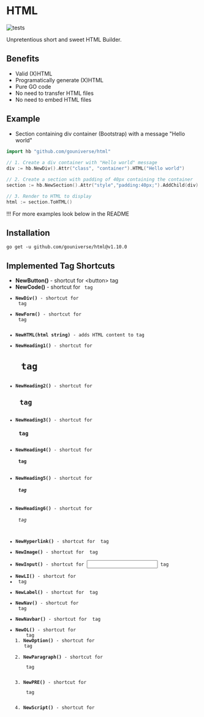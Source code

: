 # HTML

![tests](https://github.com/gouniverse/html/workflows/tests/badge.svg)

Unpretentious short and sweet HTML Builder.

## Benefits

- Valid (X)HTML
- Programatically generate (X)HTML
- Pure GO code
- No need to transfer HTML files
- No need to embed HTML files

## Example

- Section containing div container (Bootstrap) with a message "Hello world"

```go
import hb "github.com/gouniverse/html"
	
// 1. Create a div container with "Hello world" message
div := hb.NewDiv().Attr("class", "container").HTML("Hello world")

// 2. Create a section with padding of 40px containing the container
section := hb.NewSection().Attr("style","padding:40px;").AddChild(div)

// 3. Render to HTML to display
html := section.ToHTML()
```

!!! For more examples look below in the README

## Installation

```ssh
go get -u github.com/gouniverse/html@v1.10.0
```

## Implemented Tag Shortcuts

- <b>NewButton()</b> - shortcut for &lt;button> tag
- <b>NewCode()</b> - shortcut for <code> tag
- <b>NewDiv()</b> - shortcut for <div> tag
- <b>NewForm()</b> - shortcut for <form> tag
- <b>NewHTML(html string)</b> - adds HTML content to tag
- <b>NewHeading1()</b> - shortcut for <h1> tag
- <b>NewHeading2()</b> - shortcut for <h2> tag
- <b>NewHeading3()</b> - shortcut for <h3> tag
- <b>NewHeading4()</b> - shortcut for <h4> tag
- <b>NewHeading5()</b> - shortcut for <h5> tag
- <b>NewHeading6()</b> - shortcut for <h6> tag
- <b>NewHyperlink()</b> - shortcut for <a> tag
- <b>NewImage()</b> - shortcut for <img> tag
- <b>NewInput()</b> - shortcut for <input> tag
- <b>NewLI()</b> - shortcut for <li> tag
- <b>NewLabel()</b> - shortcut for <label> tag
- <b>NewNav()</b> - shortcut for <nav> tag
- <b>NewNavbar()</b> - shortcut for <navbar> tag
- <b>NewOL()</b> - shortcut for <ol> tag
- <b>NewOption()</b> - shortcut for <option> tag
- <b>NewParagraph()</b> - shortcut for <p> tag
- <b>NewPRE()</b> - shortcut for <pre> tag
- <b>NewScript()</b> - shortcut for <script> tag
- <b>NewScriptURL()</b> - shortcut for <script src="{SRC}"> tag
- <b>NewSelect()</b> - shortcut for <select> tag
- <b>NewSpan()</b>
- <b>NewStyle()</b>
- <b>NewStyleURL()</b>
- <b>NewSection()</b>
- <b>NewTag(tagName string)</b> - for custom tags
- <b>NewTable()</b>
- <b>NewTBody()</b>
- <b>NewTD()</b>
- <b>NewTextArea()</b>
- <b>NewTH()</b>
- <b>NewThead()</b>
- <b>NewTR()</b>
- <b>NewUL()</b> - shortcut for <ul> tag
- <b>NewWebpage()</b> - full HTML page withe head, body, meta, styles and scripts

## Tag Methods

- Attr (shortcut for SetAttribute)
- HTML (shortcut for AddHTML)
- AddChild(tag Tag)
- AddChildren(tag []Tag)
- AddHTML(html string)
- GetAttribute(key string)
- SetAttribute(key, value string)
- ToHTML()

## Webpage Methods
- AddChild(child *Tag)
- SetFavicon(favicon string)
- SetTitle(title string)
- AddScripts(scripts []string)
- AddScript(script string)
- AddScriptURLs(scriptURLs []string)
- AddScriptURL(scriptURL string)
- AddStyle(style string)
- AddStyles(styles []string)
- AddStyleURL(styleURL string)
- AddStyleURLs(styleURLs []string)

## Working with Raw Tags

```go
tag := &Tag{
	TagName: "custom-element",
}
tag.toHTML()
```

## Escaping HTML
For safeguarding HTML use the EscapeString method from the standard HTML library

Link with example: https://golang.org/pkg/html/#EscapeString

## Examples

- Bootstrap login form

```go
// Elements for the form
header := hb.NewHeading3().HTML("Please sign in").Attr("style", "margin:0px;")
emailLabel := hb.NewLabel().HTML("E-mail Address")
emailInput := hb.NewInput().Attr("class", "form-control").Attr("name", "email").Attr("placeholder", "Enter e-mail address")
emailFormGroup := hb.NewDiv().Attr("class", "form-group").AddChild(emailLabel).AddChild(emailInput)
passwordLabel := hb.NewLabel().AddChild(hb.NewHTML("Password"))
passwordInput := hb.NewInput().Attr("class", "form-control").Attr("name", "password").Attr("type", "password").Attr("placeholder", "Enter password")
passwordFormGroup := hb.NewDiv().Attr("class", "form-group").AddChild(passwordLabel).AddChild(passwordInput)
buttonLogin := hb.NewButton().Attr("class", "btn btn-lg btn-success btn-block").HTML("Login")
buttonRegister := hb.NewHyperlink().Attr("class", "btn btn-lg btn-info float-left").HTML("Register").Attr("href", "auth/register")
buttonForgotPassword := hb.NewHyperlink().Attr("class", "btn btn-lg btn-warning float-right").HTML("Forgot password?").Attr("href", "auth/password-restore")

// Add elements in a card
cardHeader := hb.NewDiv().Attr("class", "card-header").AddChild(header)
cardBody := hb.NewDiv().Attr("class", "card-body").AddChildren([]*hb.Tag{
	emailFormGroup,
	passwordFormGroup,
	buttonLogin,
})
cardFooter := hb.NewDiv().Attr("class", "card-footer").AddChildren([]*hb.Tag{
	buttonRegister,
	buttonForgotPassword,
})
card := hb.NewDiv().Attr("class", "card card-default").Attr("style", "margin:0 auto;max-width: 360px;")
card.AddChild(cardHeader).AddChild(cardBody).AddChild(cardFooter)

// Convert to HTML to display
html := card.ToHTML()
```

- Webpage with title, favicon, font-awesome icons, jQuery and Bootstrap

```go
// 1. Webpage Title
title := "Title"

// 2. Webpage Favicon
favicon := "data:image/x-icon;base64,AAABAAEAEBAQAAEABAAoAQAAFgAAACgAAAAQAAAAIAAAAAEABAAAAAAAgAAAAAAAAAAAAAAAEAAAAAAAAABNTU0AVKH/AOPj4wDExMQAAAAAAAAAAAAAAAAAAAAAAAAAAAAAAAAAAAAAAAAAAAAAAAAAAAAAAAAAAAAAAAAAAAAAAAAAAAACIiAREQEREAIiIBERAREQAiIgIiICIiACIiAiIgIiIAMzMDMzAzMwAzMwMzMDMzACIiAiIgIiIAIiICIiAiIgAzMwMzMDMzADMzAzMwMzMAIiICIiAiIgAiIgIiICIiAAAAAAAAAAAAIiICIiAiIgAAAAAAAAAAAAAAAAAAAAAAAAAAAAAAAAAAAAAAAAAAAAAAAAAAAAAAAAAAAAAAAAAAAAAAAAAAAAAAAAAAAAAAAAAAAAAAAA"

// 3. Webpage
webpage := NewWebpage().SetTitle(title).SetFavicon(favicon).AddStyleURLs([]string{
		"https://maxcdn.bootstrapcdn.com/font-awesome/4.7.0/css/font-awesome.min.css",
		"https://stackpath.bootstrapcdn.com/bootstrap/4.5.0/css/bootstrap.min.css",
	}).AddScriptURLs([]string{
		"https://code.jquery.com/jquery-3.2.1.min.js",
		"https://stackpath.bootstrapcdn.com/bootstrap/4.5.0/js/bootstrap.bundle.min.js",
	}).AddStyle(`html,body{height:100%;font-family: Ubuntu, sans-serif;}`).AddChild(NewDiv().HTML("Hello"))
```

## Changelog
2020.12.28 - Added shortcuts for <code>, <pre> tags
2020.12.26 - Fix for attribute escapes, added tests
